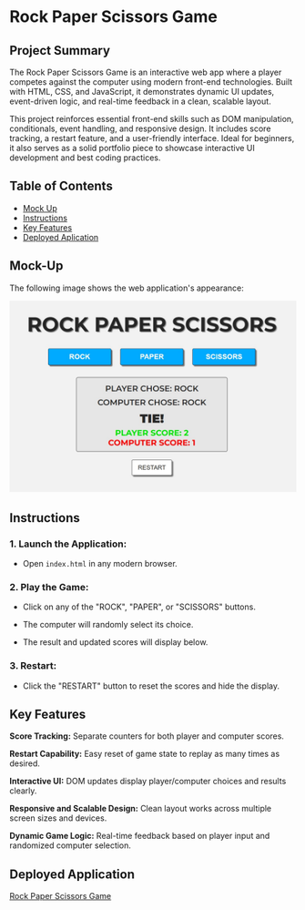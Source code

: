 # Rock Paper Scissors Game

## Project Summary

The Rock Paper Scissors Game is an interactive web app where a player competes against the computer using modern front-end technologies. Built with HTML, CSS, and JavaScript, it demonstrates dynamic UI updates, event-driven logic, and real-time feedback in a clean, scalable layout.

This project reinforces essential front-end skills such as DOM manipulation, conditionals, event handling, and responsive design. It includes score tracking, a restart feature, and a user-friendly interface. Ideal for beginners, it also serves as a solid portfolio piece to showcase interactive UI development and best coding practices.

## Table of Contents

- [Mock Up](#mock-up)
- [Instructions](#instructions)
- [Key Features](#key-features)
- [Deployed Aplication](#deployed-application)

## Mock-Up

The following image shows the web application's appearance:

![Rock Paper Scissors Game](./assets/images/sc.jpg)

## Instructions

### 1. Launch the Application:

- Open `index.html` in any modern browser.

### 2. Play the Game:

- Click on any of the "ROCK", "PAPER", or "SCISSORS" buttons.

- The computer will randomly select its choice.

- The result and updated scores will display below.

### 3. Restart:

- Click the "RESTART" button to reset the scores and hide the display.

## Key Features

**Score Tracking:** Separate counters for both player and computer scores.

**Restart Capability:** Easy reset of game state to replay as many times as desired.

**Interactive UI:** DOM updates display player/computer choices and results clearly.

**Responsive and Scalable Design:** Clean layout works across multiple screen sizes and devices.

**Dynamic Game Logic:** Real-time feedback based on player input and randomized computer selection.

## Deployed Application

[Rock Paper Scissors Game](https://gilmerperez.github.io/rock-paper-scissors-game/)